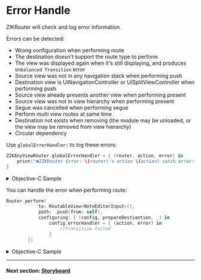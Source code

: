 # Error Handle

ZIKRouter will check and log error information.

Errors can be detected:

* Wrong configuration when performing route
* The destination doesn't support the route type to perform
* The view was displayed again when it's still displaying, and produces `Unbalanced Transition` error
* Source view was not in any navigation stack when performing push
* Destination view is UINavigationController or UISplitViewController when performing push
* Source view already presents another view when performing present
* Source view was not in view hierarchy when performing present
* Segue was cancelled when performing segue
* Perform multi view routes at same time
* Destination not exists when removing (the module may be unloaded, or the view may be removed from view hierarchy)
* Circular dependency

Use `globalErrorHandler:` to log these errors:

```swift
ZIKAnyViewRouter.globalErrorHandler = { (router, action, error) in
    print("❌ZIKRouter Error: \(router)'s action \(action) catch error: \(error)!")
}
```

<details><summary>Objective-C Sample</summary>

```objectivec
[ZIKViewRouter setGlobalErrorHandler:^(ZIKViewRouter * _Nullable router,
                                           ZIKRouteAction routeAction,
                                           NSError * _Nonnull error) {
        NSLog(@"❌ZIKRouter Error: router's action (%@) catch error! code:%@, description: %@,\nrouter:(%@)", routeAction, @(error.code), error.localizedDescription,router);
    }];
```

</details>

You can handle the error when performing route:

```swift
Router.perform(
            to: RoutableView<NoteEditorInput>(),
            path: .push(from: self),
            configuring: { (config, prepareDestiantion, _) in
                config.errorHandler = { (action, error) in
                    //Transition failed
                }
        })
```

<details><summary>Objective-C Sample</summary>

```objectivec
[ZIKRouterToView(NoteEditorInput)
	          performPath:ZIKViewRoutePath.pushFrom(self)
	          configuring:^(ZIKViewRouteConfiguration *config) {
	              config.errorHandler = ^(ZIKRouteAction routeAction, NSError *error) {
	                  //Transition failed
	              };
	          }];
```

</details>

---
#### Next section: [Storyboard](Storyboard.md)